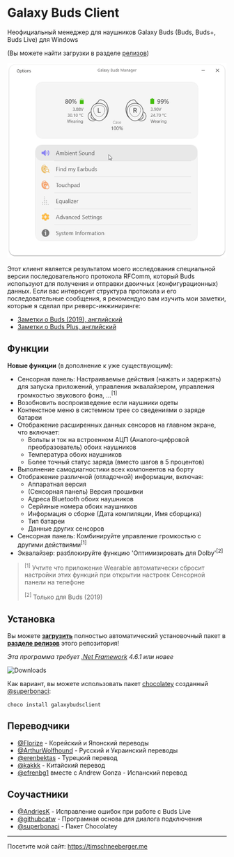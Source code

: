 # Galaxy Buds Client
Неофициальный менеджер для наушников Galaxy Buds (Buds, Buds+, Buds Live) для Windows 

(Вы можете найти загрузки в разделе [релизов](https://github.com/thepbone/galaxybudsclient/releases))

<p align="center">
  <img src="screenshots/screencap.gif">
</p>
Этот клиент является результатом моего исследования специальной версии последовательного протокола RFComm, который Buds используют для получения и отправки двоичных (конфигурационных) данных. Если вас интересует структура протокола и его последовательные сообщения, я рекомендую вам изучить мои заметки, которые я сделал при реверс-инжиниринге:

* [Заметки о Buds (2019), английский](GalaxyBudsRFCommProtocol.md)
* [Заметки о Buds Plus, английский](Galaxy%20Buds%20Plus%20RFComm%20Protocol%20Notes.md)

## Функции

**Новые функции** (в дополнение к уже существующим):

* Сенсорная панель: Настраиваемые действия (нажать и задержать) для запуска приложений, управления эквалайзером, управления громкостью звукового фона, ...<sup>[1]</sup>
* Возобновить воспроизведение если наушники одеты
* Контекстное меню в системном трее со сведениями о заряде батареи
* Отображение расширенных данных сенсоров на главном экране, что включает:
  * Вольты и ток на встроенном АЦП (Аналого-цифровой преобразователь) обоих наушников
  * Температура обоих наушников
  * Более точный статус заряда (вместо шагов в 5 процентов)
* Выполнение самодиагностики всех компонентов на борту
* Отображение различной (отладочной) информации, включая:
  * Аппаратная версия
  * (Сенсорная панель) Версия прошивки
  * Адреса Bluetooth обоих наушников
  * Серйиные номера обоих наушников
  * Информация о сборке (Дата компиляции, Имя сборщика)
  * Тип батареи
  * Данные других сенсоров
* Сенсорная панель: Комбинируйте управление громкостью с другими действиями<sup>[1]</sup>
* Эквалайзер: разблокируйте функцию 'Оптимизировать для Dolby'<sup>[2]</sup> 

> <sup>[1]</sup> Учтите что приложение Wearable автоматически сбросит настройки этих функций при открытии настроек Сенсорной панели на телефоне
>
> <sup>[2]</sup> Только для Buds (2019)

## Установка

Вы можете [**загрузить**](https://github.com/ThePBone/GalaxyBudsClient/releases) полностью автоматический установочный пакет в [**разделе релизов**](https://github.com/ThePBone/GalaxyBudsClient/releases) этого репозитория!

*Эта программа требует [.Net Framework](https://dotnet.microsoft.com/download/dotnet-framework/net461) 4.6.1 или новее*

![Downloads](https://img.shields.io/github/downloads/ThePBone/GalaxyBudsClient/total)

Как вариант, вы можете использовать пакет [chocolatey](https://chocolatey.org/courses/getting-started/what-is-chocolatey) созданный [@superbonaci](https://github.com/superbonaci):

```
choco install galaxybudsclient
```

## Переводчики

* [@Florize](https://github.com/Florize) - Корейский и Японский переводы
* [@ArthurWolfhound](https://github.com/ArthurWolfhound) - Русский и Украинский переводы
* [@erenbektas](https://github.com/erenbektas) - Турецкий перевод
* [@kakkk](https://github.com/kakkk) - Китайский перевод
* [@efrenbg1](https://github.com/efrenbg1) вместе с Andrew Gonza - Испанский перевод

## Соучастники

* [@AndriesK](https://github.com/AndriesK) - Исправление ошибок при работе с Buds Live
* [@githubcatw](https://github.com/githubcatw) - Програмная основа для диалога подключения
* [@superbonaci](https://github.com/superbonaci) - Пакет Chocolatey

___

Посетите мой сайт: <https://timschneeberger.me>

